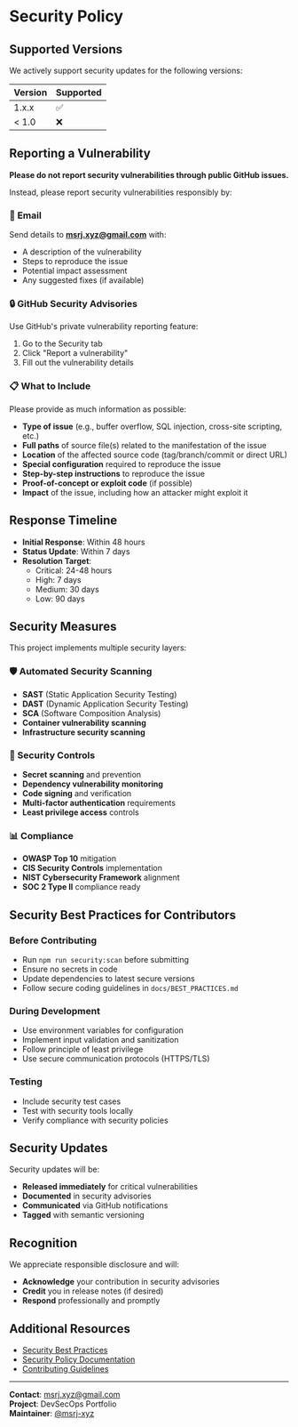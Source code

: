 # Security Policy

## Supported Versions

We actively support security updates for the following versions:

| Version | Supported          |
| ------- | ------------------ |
| 1.x.x   | :white_check_mark: |
| < 1.0   | :x:                |

## Reporting a Vulnerability

**Please do not report security vulnerabilities through public GitHub issues.**

Instead, please report security vulnerabilities responsibly by:

### 📧 Email
Send details to **msrj.xyz@gmail.com** with:
- A description of the vulnerability
- Steps to reproduce the issue
- Potential impact assessment
- Any suggested fixes (if available)

### 🔒 GitHub Security Advisories
Use GitHub's private vulnerability reporting feature:
1. Go to the Security tab
2. Click "Report a vulnerability"
3. Fill out the vulnerability details

### 📋 What to Include
Please provide as much information as possible:
- **Type of issue** (e.g., buffer overflow, SQL injection, cross-site scripting, etc.)
- **Full paths** of source file(s) related to the manifestation of the issue
- **Location** of the affected source code (tag/branch/commit or direct URL)
- **Special configuration** required to reproduce the issue
- **Step-by-step instructions** to reproduce the issue
- **Proof-of-concept or exploit code** (if possible)
- **Impact** of the issue, including how an attacker might exploit it

## Response Timeline

- **Initial Response**: Within 48 hours
- **Status Update**: Within 7 days
- **Resolution Target**: 
  - Critical: 24-48 hours
  - High: 7 days
  - Medium: 30 days
  - Low: 90 days

## Security Measures

This project implements multiple security layers:

### 🛡️ Automated Security Scanning
- **SAST** (Static Application Security Testing)
- **DAST** (Dynamic Application Security Testing)
- **SCA** (Software Composition Analysis)
- **Container vulnerability scanning**
- **Infrastructure security scanning**

### 🔐 Security Controls
- **Secret scanning** and prevention
- **Dependency vulnerability monitoring**
- **Code signing** and verification
- **Multi-factor authentication** requirements
- **Least privilege access** controls

### 📊 Compliance
- **OWASP Top 10** mitigation
- **CIS Security Controls** implementation
- **NIST Cybersecurity Framework** alignment
- **SOC 2 Type II** compliance ready

## Security Best Practices for Contributors

### Before Contributing
- Run `npm run security:scan` before submitting
- Ensure no secrets in code
- Update dependencies to latest secure versions
- Follow secure coding guidelines in `docs/BEST_PRACTICES.md`

### During Development
- Use environment variables for configuration
- Implement input validation and sanitization
- Follow principle of least privilege
- Use secure communication protocols (HTTPS/TLS)

### Testing
- Include security test cases
- Test with security tools locally
- Verify compliance with security policies

## Security Updates

Security updates will be:
- **Released immediately** for critical vulnerabilities
- **Documented** in security advisories
- **Communicated** via GitHub notifications
- **Tagged** with semantic versioning

## Recognition

We appreciate responsible disclosure and will:
- **Acknowledge** your contribution in security advisories
- **Credit** you in release notes (if desired)
- **Respond** professionally and promptly

## Additional Resources

- [Security Best Practices](docs/BEST_PRACTICES.md)
- [Security Policy Documentation](security/SECURITY_POLICY.md)
- [Contributing Guidelines](CONTRIBUTING.md)

---

**Contact**: msrj.xyz@gmail.com  
**Project**: DevSecOps Portfolio  
**Maintainer**: [@msrj-xyz](https://github.com/msrj-xyz)